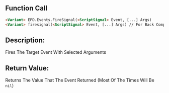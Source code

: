 ## Function Call

```html
<Variant> EPD.Events.FireSignal(<ScriptSignal> Event, [...] Args)
<Variant> firesignal(<ScriptSignal> Event, [...] Args) // For Back Compatibility
```


## Description:
Fires The Target Event With Selected Arguments


## Return Value:
Returns The Value That The Event Returned (Most Of The Times Will Be `nil`)